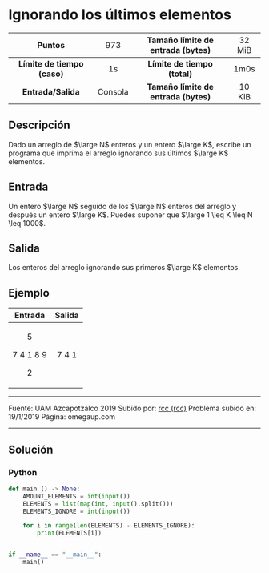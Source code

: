 # Ignorando los últimos elementos

|           Puntos          |<span style="font-weight: normal;">973</span>|  Tamaño límite de entrada (bytes)  |<span style="font-weight: normal;">32 MiB</span>|
|      :------------:       |               :------------:                |           :------------:           | :------------: |
|**Límite de tiempo (caso)**|                     1s                      |    **Límite de tiempo (total)**    |      1m0s      |
|     **Entrada/Salida**    |                  Consola                    |**Tamaño límite de entrada (bytes)**|     10 KiB     |


## Descripción
Dado un arreglo de $\large N$ enteros y un entero $\large K$, escribe un programa que imprima el arreglo ignorando sus últimos $\large K$ elementos.

## Entrada
Un entero $\large N$ seguido de los $\large N$ enteros del arreglo y después un entero $\large K$. Puedes suponer que $\large 1 \leq K \leq N \leq 1000$.

## Salida
Los enteros del arreglo ignorando sus primeros $\large K$ elementos.

## Ejemplo
<table style="text-align: center;" >
    <thead>
        <tr>
            <th>Entrada</th>
            <th>Salida</th>
        </tr>
    </thead>
    <tbody>
        <tr>
            <td>
                <p>5</p>
                <p>7 4 1 8 9</p>
                <p>2</p>
            </td>
            <td>7 4 1</td>
        </tr>
    </tbody>
</table>

------------

Fuente: UAM Azcapotzalco 2019
Subido por: [rcc (rcc)](https://omegaup.com/profile/rcc/ "rcc (rcc)")
Problema subido en: 19/1/2019
Página: omegaup.com

------------

## Solución
### Python
```py
def main () -> None:
    AMOUNT_ELEMENTS = int(input())
    ELEMENTS = list(map(int, input().split()))
    ELEMENTS_IGNORE = int(input())

    for i in range(len(ELEMENTS) - ELEMENTS_IGNORE):
        print(ELEMENTS[i])


if __name__ == "__main__":
    main()
```